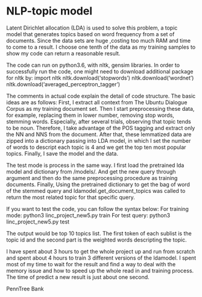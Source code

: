 # NLP-topic model
Latent Dirichlet allocation (LDA) is used to solve this problem, a topic model that generates topics based on word frequency from a set of documents. Since the data sets are huge ,costing too much RAM and  time to come to a result. I choose one tenth of the data as my training samples to show my code can return a reasonable result. 

The code can run on python3.6, with nltk, gensim libraries. 
In order to successfully run the code, one might need to download additional package for nltk by:
	import nltk
	nltk.download(‘stopwords’)
	nltk.download(‘wordnet’)
	nltk.download(‘averaged_perceptron_tagger’)
  
The comments in actual code explain the detail of code structure. The basic ideas are as follows:
First, I extract all context from The Ubuntu Dialogue Corpus as my training document set. Then I start preprocessing these data, for example, replacing them in lower number, removing stop words, stemming words. Especially, after several trials, observing that topic tends to be noun. Therefore, I take advantage of the POS tagging and extract only the NN and NNS from the document. After that, these lemmatized data are zipped into a dictionary passing into LDA model, in which I set the number of words to descript each topic is 4 and we get the top ten most popular topics. Finally, I save the model and the data.

The test mode is process in the same way. I first load the pretrained lda model and dictionary from /models/. And get the new query through argument and then do the same preprocessing procedure as training documents. Finally, Using the pretrained dictionary to get the bag of word of the stemmed query and ldamodel.get_document_topics was called to return the most related topic for that specific query. 

If you want to test the code, you can follow the syntax below:
For training mode:
python3 linc_project_new5.py train <path to the dataset folders: dialog>
For test query:
python3 linc_project_new5.py test <your query>
  
The output would be top 10 topics list. The first token of each sublist is the topic id and the second part is the weighted words descripting the topic.

I have spent about 3 hours to get the whole project up and run from scratch and spent about 4 hours to train 3 different versions of the ldamodel. I spent most of my time to wait for the result and find a way to deal with the memory issue and how to speed up the whole read in and training process. The time of predict a new result is just about one second.


PennTree Bank
